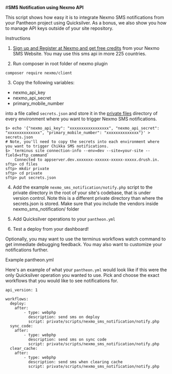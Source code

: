 #**SMS Notification using Nexmo API**

This script shows how easy it is to integrate Nexmo SMS notifications from your Pantheon project using Quicksilver. As a bonus, we also show you how to manage API keys outside of your site repository.

Instructions

1. [Sign up and Register at Nexmo and get free credits](https://dashboard.nexmo.com/sign-up) from your Nexmo SMS Website. You may use this sms api in more 225 countries. 

2. Run composer in root folder of nexmo plugin
```
composer require nexmo/client
```

3. Copy the following variables:

 * nexmo_api_key
 * nexmo_api_secret
 * primary_mobile_number

  into a file called `secrets.json` and store it in the [private files](https://pantheon.io/docs/articles/sites/private-files/) directory of every environment where you want to trigger Nexmo SMS notifications.

  ```
  $> echo '{"nexmo_api_key": "xxxxxxxxxxxxxxxxx", "nexmo_api_secret": "xxxxxxxxxxxxxx", "primary_mobile_number": "xxxxxxxxxxxxxx"}' > secrets.json
  # Note, you'll need to copy the secrets into each environment where you want to trigger Chikka SMS notifications.
  $> `terminus site connection-info --env=dev --site=your-site --field=sftp_command`
      Connected to appserver.dev.xxxxxxx-xxxxxx-xxxxx-xxxxx.drush.in.
  sftp> cd files  
  sftp> mkdir private
  sftp> cd private
  sftp> put secrets.json
  ```
  
4. Add the example `nexmo_sms_notification/notify.php` script to the private directory in the root of your site's codebase, that is under version control. Note this is a different private directory than where the secrets.json is stored. Make sure that you include the vendors inside nexmo_sms_notification/ folder


5. Add Quicksilver operations to your `pantheon.yml`

6. Test a deploy from your dashboard!

Optionally, you may want to use the terminus workflows watch command to get immediate debugging feedback. You may also want to customize your notifications further. 

Example pantheon.yml

Here's an example of what your `pantheon.yml` would look like if this were the only Quicksilver operation you wanted to use. Pick and choose the exact workflows that you would like to see notifications for.

```
api_version: 1

workflows:
  deploy:
    after:
        - type: webphp
          description: send sms on deploy
          script: private/scripts/nexmo_sms_notification/notify.php
  sync_code:
    after:
        - type: webphp
          description: send sms on sync code
          script: private/scripts/nexmo_sms_notification/notify.php
  clear_cache:
    after:
        - type: webphp
          description: send sms when clearing cache
          script: private/scripts/nexmo_sms_notification/notify.php
```
